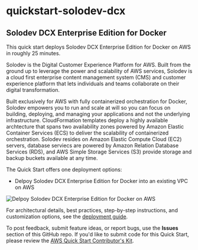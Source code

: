 # quickstart-solodev-dcx
## Solodev DCX Enterprise Edition for Docker

This quick start deploys Solodev DCX Enterprise Edition for Docker on AWS in roughly 25 minutes.

Solodev is the Digital Customer Experience Platform for AWS. Built from the ground up to leverage the power and scalability of AWS services, Solodev is a cloud first enterprise content management system (CMS) and customer experience platform that lets individuals and teams collaborate on their digital transformation. 

Built exclusively for AWS with fully containerized orchestration for Docker, Solodev empowers you to run and scale at will so you can focus on building, deploying, and managing your applications and not the underlying infrastructure. CloudFormation templates deploy a highly available archtecture that spans two availability zones powered by Amazon Elastic Container Services (ECS) to deliver the scalability of containerized orchestration. Solodev resides on Amazon Elastic Compute Cloud (EC2) servers, database serviecs are powered by Amazon Relation Database Services (RDS), and AWS Simple Storage Services (S3) provide storage and backup buckets available at any time.

The Quick Start offers one deployment options:

- Delpoy Solodev DCX Enterprise Edition for Docker into an existing VPC on AWS

![Delpoy Solodev DCX Enterprise Edition for Docker on AWS](https://raw.githubusercontent.com/solodev/aws/master/pages/images/solodev-dcx-architecture-for-aws.jpg)

For architectural details, best practices, step-by-step instructions, and customization options, see the 
[deployment guide](https://github.com/aws-quickstart/quickstart-solodev-cms#tbd).

To post feedback, submit feature ideas, or report bugs, use the **Issues** section of this GitHub repo.
If you'd like to submit code for this Quick Start, please review the [AWS Quick Start Contributor's Kit](https://aws-quickstart.github.io/). 
